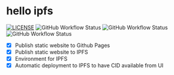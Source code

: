 hello ipfs
===

[![LICENSE](https://img.shields.io/badge/license-MIT-blue.svg?style=for-the-badge)](https://spdx.org/licenses/MIT) ![GitHub Workflow Status](https://img.shields.io/github/workflow/status/ivoputzer/hello-ipfs/Publish?logo=github&label=Build&style=for-the-badge) ![GitHub Workflow Status](https://img.shields.io/github/workflow/status/ivoputzer/hello-ipfs/Publish?logo=github&label=Pages&style=for-the-badge) ![GitHub Workflow Status](https://img.shields.io/github/workflow/status/ivoputzer/hello-ipfs/Publish?logo=ipfs&logoColor=white&label=IPFS&style=for-the-badge)


- [x] Publish static website to Github Pages
- [x] Publish static website to IPFS
- [x] Environment for IPFS
- [x] Automatic deployment to IPFS to have CID available from UI    